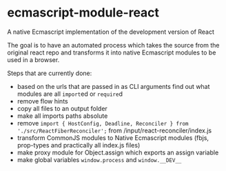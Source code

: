# ecmascript-module-react

A native Ecmascript implementation of the development version of React

The goal is to have an automated process which takes the source from the original react repo and transforms it into native Ecmascript modules to be used in a browser.


Steps that are currently done:
* based on the urls that are passed in as CLI arguments find out what modules are all ```import```ed or ```require```d
* remove flow hints
* copy all files to an output folder
* make all imports paths absolute
* remove `import { HostConfig, Deadline, Reconciler } from './src/ReactFiberReconciler';` from /input/react-reconciler/index.js
* transform CommonJS modules to Native Ecmascript modules (fbjs, prop-types and practically all index.js files)
* make proxy module for Object.assign which exports an assign variable
* make global variables ```window.process``` and ```window.__DEV__```
